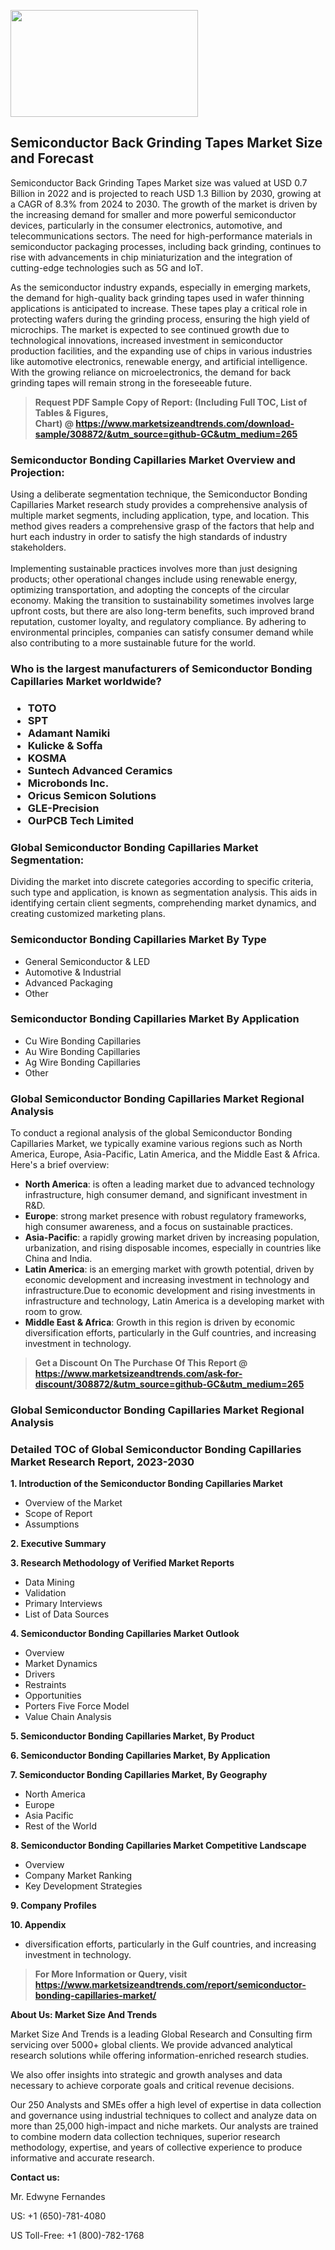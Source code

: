 <p><img class="alignnone size-medium wp-image-20088" src="https://ffe5etoiles.com/wp-content/uploads/2024/12/MST1-300x171.png" alt="" width="300" height="171" /></p><h2>Semiconductor Back Grinding Tapes Market Size and Forecast</h2><p>Semiconductor Back Grinding Tapes Market size was valued at USD 0.7 Billion in 2022 and is projected to reach USD 1.3 Billion by 2030, growing at a CAGR of 8.3% from 2024 to 2030. The growth of the market is driven by the increasing demand for smaller and more powerful semiconductor devices, particularly in the consumer electronics, automotive, and telecommunications sectors. The need for high-performance materials in semiconductor packaging processes, including back grinding, continues to rise with advancements in chip miniaturization and the integration of cutting-edge technologies such as 5G and IoT.</p><p>As the semiconductor industry expands, especially in emerging markets, the demand for high-quality back grinding tapes used in wafer thinning applications is anticipated to increase. These tapes play a critical role in protecting wafers during the grinding process, ensuring the high yield of microchips. The market is expected to see continued growth due to technological innovations, increased investment in semiconductor production facilities, and the expanding use of chips in various industries like automotive electronics, renewable energy, and artificial intelligence. With the growing reliance on microelectronics, the demand for back grinding tapes will remain strong in the foreseeable future.</p></p><blockquote id="" class=""><strong>Request PDF Sample Copy of Report: (Including Full TOC, List of Tables &amp; Figures, Chart)&nbsp;@&nbsp;<strong><a href="https://www.marketsizeandtrends.com/download-sample/308872/&utm_source=github-GC&utm_medium=265" target="_blank">https://www.marketsizeandtrends.com/download-sample/308872/&utm_source=github-GC&utm_medium=265</a></strong></strong></blockquote><h3 id="" class="">Semiconductor Bonding Capillaries Market&nbsp;Overview and Projection:</h3><p id="" class="">Using a deliberate segmentation technique, the Semiconductor Bonding Capillaries Market research study provides a comprehensive analysis of multiple market segments, including application, type, and location. This method gives readers a comprehensive grasp of the factors that help and hurt each industry in order to satisfy the high standards of industry stakeholders. <br /> <br />Implementing sustainable practices involves more than just designing products; other operational changes include using renewable energy, optimizing transportation, and adopting the concepts of the circular economy. Making the transition to sustainability sometimes involves large upfront costs, but there are also long-term benefits, such improved brand reputation, customer loyalty, and regulatory compliance. By adhering to environmental principles, companies can satisfy consumer demand while also contributing to a more sustainable future for the world.</p><h3 id="" class="">Who is the largest manufacturers of&nbsp;Semiconductor Bonding Capillaries Market worldwide?</h3><h3 class=""><p><ul><li>TOTO </li><li> SPT </li><li> Adamant Namiki </li><li> Kulicke & Soffa </li><li> KOSMA </li><li> Suntech Advanced Ceramics </li><li> Microbonds Inc. </li><li> Oricus Semicon Solutions </li><li> GLE-Precision </li><li> OurPCB Tech Limited</li></ul></p></h3><h3 id="" class="">Global&nbsp;Semiconductor Bonding Capillaries Market Segmentation:</h3><p id="" class="">Dividing the market into discrete categories according to specific criteria, such type and application, is known as segmentation analysis. This aids in identifying certain client segments, comprehending market dynamics, and creating customized marketing plans.</p><h3 id="" class="">Semiconductor Bonding Capillaries Market&nbsp;By Type</h3><p><p><ul><li>General Semiconductor & LED</li><li> Automotive & Industrial</li><li> Advanced Packaging</li><li> Other</p></li></ul></p></p><h3 id="" class="">Semiconductor Bonding Capillaries Market&nbsp;By Application</h3><p class=""><p><ul><li>Cu Wire Bonding Capillaries</li><li> Au Wire Bonding Capillaries</li><li> Ag Wire Bonding Capillaries</li><li> Other</li></ul></p></p><h3 id="" class="">Global Semiconductor Bonding Capillaries Market Regional Analysis</h3><p id="" class="">To conduct a regional analysis of the global Semiconductor Bonding Capillaries Market, we typically examine various regions such as North America, Europe, Asia-Pacific, Latin America, and the Middle East &amp; Africa. Here's a brief overview:</p><ul><li><strong>North America</strong>: is often a leading market due to advanced technology infrastructure, high consumer demand, and significant investment in R&amp;D.</li><li><strong>Europe</strong>: strong market presence with robust regulatory frameworks, high consumer awareness, and a focus on sustainable practices.</li><li><strong>Asia-Pacific</strong>: a rapidly growing market driven by increasing population, urbanization, and rising disposable incomes, especially in countries like China and India.</li><li><strong>Latin America</strong>: is an emerging market with growth potential, driven by economic development and increasing investment in technology and infrastructure.Due to economic development and rising investments in infrastructure and technology, Latin America is a developing market with room to grow.</li><li><strong>Middle East &amp; Africa</strong>: Growth in this region is driven by economic diversification efforts, particularly in the Gulf countries, and increasing investment in technology.</li></ul><blockquote id="" class=""><strong>Get a Discount On The Purchase Of This Report @ <strong><a href="https://www.marketsizeandtrends.com/ask-for-discount/308872/&utm_source=github-GC&utm_medium=265" target="_blank">https://www.marketsizeandtrends.com/ask-for-discount/308872/&utm_source=github-GC&utm_medium=265</a></strong></strong></blockquote><h3 id="" class="">Global Semiconductor Bonding Capillaries Market Regional Analysis</h3><h3 id="" class="">Detailed TOC of Global Semiconductor Bonding Capillaries Market Research Report, 2023-2030</h3><p id="" class=""><strong>1. Introduction of the Semiconductor Bonding Capillaries Market</strong></p><ul><li>Overview of the Market</li><li>Scope of Report</li><li>Assumptions</li></ul><p id="" class=""><strong>2. Executive Summary</strong></p><p id="" class=""><strong>3. Research Methodology of Verified Market Reports</strong></p><ul><li>Data Mining</li><li>Validation</li><li>Primary Interviews</li><li>List of Data Sources</li></ul><p id="" class=""><strong>4. Semiconductor Bonding Capillaries Market Outlook</strong></p><ul><li>Overview</li><li>Market Dynamics</li><li>Drivers</li><li>Restraints</li><li>Opportunities</li><li>Porters Five Force Model</li><li>Value Chain Analysis</li></ul><p id="" class=""><strong>5. Semiconductor Bonding Capillaries Market, By Product</strong></p><p id="" class=""><strong>6. Semiconductor Bonding Capillaries Market, By Application</strong></p><p id="" class=""><strong>7. Semiconductor Bonding Capillaries Market, By Geography</strong></p><ul><li>North America</li><li>Europe</li><li>Asia Pacific</li><li>Rest of the World</li></ul><p id="" class=""><strong>8. Semiconductor Bonding Capillaries Market Competitive Landscape</strong></p><ul><li>Overview</li><li>Company Market Ranking</li><li>Key Development Strategies</li></ul><p id="" class=""><strong>9. Company Profiles</strong></p><p id="" class=""><strong>10. Appendix</strong></p><ul><li>diversification efforts, particularly in the Gulf countries, and increasing investment in technology.</li></ul><blockquote id="" class=""><strong>For More Information or Query, visit <strong><strong><a href="https://www.marketsizeandtrends.com/report/semiconductor-bonding-capillaries-market/" target="_blank">https://www.marketsizeandtrends.com/report/semiconductor-bonding-capillaries-market/</a></strong></strong></strong></blockquote><p id="" class=""><strong>About Us: Market Size And Trends</strong></p><p id="" class="">Market Size And Trends is a leading Global Research and Consulting firm servicing over 5000+ global clients. We provide advanced analytical research solutions while offering information-enriched research studies.</p><p id="" class="">We also offer insights into strategic and growth analyses and data necessary to achieve corporate goals and critical revenue decisions.</p><p id="" class="">Our 250 Analysts and SMEs offer a high level of expertise in data collection and governance using industrial techniques to collect and analyze data on more than 25,000 high-impact and niche markets. Our analysts are trained to combine modern data collection techniques, superior research methodology, expertise, and years of collective experience to produce informative and accurate research.</p><p id="" class=""><strong>Contact us:</strong></p><p id="" class="">Mr. Edwyne Fernandes</p><p id="" class="">US: +1 (650)-781-4080</p><p id="" class="">US Toll-Free: +1 (800)-782-1768</p>
